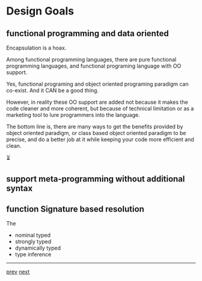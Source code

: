 # Design Goals

## functional programming and data oriented

Encapsulation is a hoax.

Among functional programming languages,
there are pure functional programming languages,
and functional programing language with OO support.

Yes, functional programing and object oriented programing paradigm can co-exist.
And it CAN be a good thing.

However, in reality these OO support are added not because it makes the code cleaner and more coherent,
but because of technical limitation or as a marketing tool to lure programmers into the language.

The bottom line is, there are many ways to get the benefits provided by object oriented paradigm,
or class based object oriented paradigm to be precise,
and do a better job at it while keeping your code more efficient and clean.

⏳

## support meta-programming without additional syntax

## function Signature based resolution

The

- nominal typed
- strongly typed
- dynamically typed
- type inference

---

[prev](./introduction.md) [next](./design-choices.md)
